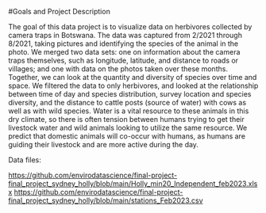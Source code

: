 #Goals and Project Description

The goal of this data project is to visualize data on herbivores collected by camera traps in Botswana. The data was captured from 2/2021 through 8/2021, taking pictures and identifying the species of the animal in the photo. We merged two data sets: one on information about the camera traps themselves, such as longitude, latitude, and distance to roads or villages; and one with data on the photos taken over these months. Together, we can look at the quantity and diversity of species over time and space. We filtered the data to only herbivores, and looked at the relationship between time of day and species distribution, survey location and species diversity, and the distance to cattle posts (source of water) with cows as well as with wild species. Water is a vital resource to these animals in this dry climate, so there is often tension between humans trying to get their livestock water and wild animals looking to utilize the same resource. We predict that domestic animals will co-occur with humans, as humans are guiding their livestock and are more active during the day.


Data files:

https://github.com/envirodatascience/final-project-final_project_sydney_holly/blob/main/Holly_min20_Independent_feb2023.xlsx
https://github.com/envirodatascience/final-project-final_project_sydney_holly/blob/main/stations_Feb2023.csv
